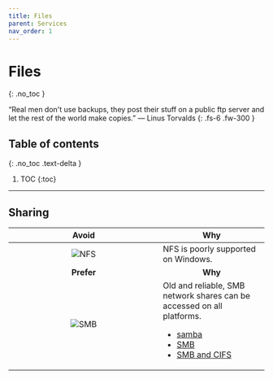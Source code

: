 ```yaml
---
title: Files
parent: Services
nav_order: 1
---
```


# Files
{: .no_toc }

&ldquo;Real men don't use backups, they post their stuff on a public ftp server
and let the rest of the world make copies.&rdquo;
&mdash; Linus Torvalds
{: .fs-6 .fw-300 }

## Table of contents
{: .no_toc .text-delta }

1. TOC
{:toc}

---

## Sharing

<div class="code-example" markdown="1">
  <table>
    <thead>
      <tr>
        <th style="text-align: center; width: 280px;">Avoid</th>
        <th style="text-align: center;">Why</th>
      </tr>
    </thead>
    <tbody>
      <tr>
        <td style="text-align: center;">
          <img
            alt="NFS"
            title="NFS"
            src="../../../images/services/files_nfs.svg"/>
        </td>
        <td style="text-align: left;">
          NFS is poorly supported on Windows.
        </td>
      </tr>
      <tr>
        <td style="text-align: center;"><b>Prefer</b></td>
        <td style="text-align: center;"><b>Why</b></td>
      </tr>
      <tr>
        <td style="text-align: center;">
          <img
            alt="SMB"
            title="SMB"
            src="../../../images/services/files_smb.png"/>
        </td>
        <td style="text-align: left;">
          Old and reliable, SMB network shares can be accessed on all platforms.
          <ul>
            <li>
              <a href="https://archlinux.org/packages/extra/x86_64/samba">
                samba
              </a>
            </li>
            <li>
              <a href="https://support.apple.com/guide/mac-help/set-up-smb-file-sharing-on-mac-mh14107/mac/">
                SMB
              </a>
            </li>
            <li>
              <a href="https://learn.microsoft.com/en-us/windows/win32/fileio/microsoft-smb-protocol-and-cifs-protocol-overview/">
                SMB and CIFS
              </a>
            </li>
          </ul>
        </td>
      </tr>
    </tbody>
  </table>
</div>
